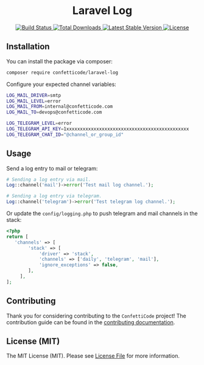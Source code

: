 <h1 style="text-align: center;">Laravel Log</h1>

<p style="text-align: center;">
    <a href="https://github.com/confetticode/laravel-log/actions">
        <img src="https://github.com/confetticode/laravel-log/workflows/tests/badge.svg" alt="Build Status">
    </a>
    <a href="https://packagist.org/packages/confetticode/laravel-log">
        <img src="https://img.shields.io/packagist/dt/confetticode/laravel-log" alt="Total Downloads">
    </a>
    <a href="https://packagist.org/packages/confetticode/laravel-log">
        <img src="https://img.shields.io/packagist/v/confetticode/laravel-log" alt="Latest Stable Version">
    </a>
    <a href="https://packagist.org/packages/confetticode/laravel-log">
        <img src="https://img.shields.io/github/license/confetticode/laravel-log" alt="License">
    </a>
</p>

## Installation

You can install the package via composer:

```bash
composer require confetticode/laravel-log
```

Configure your expected channel variables:

```bash
LOG_MAIL_DRIVER=smtp
LOG_MAIL_LEVEL=error
LOG_MAIL_FROM=internal@confetticode.com
LOG_MAIL_TO=devops@confetticode.com

LOG_TELEGRAM_LEVEL=error
LOG_TELEGRAM_API_KEY=1xxxxxxxxxxxxxxxxxxxxxxxxxxxxxxxxxxxxxxxxxxxxx
LOG_TELEGRAM_CHAT_ID="@channel_or_group_id"
```

## Usage

Send a log entry to mail or telegram:

```php
# Sending a log entry via mail.
Log::channel('mail')->error('Test mail log channel.');

# Sending a log entry via telegram.
Log::channel('telegram')->error('Test telegram log channel.');
```

Or update the `config/logging.php` to push telegram and mail channels in the stack:

```php
<?php
return [
   'channels' => [
        'stack' => [
            'driver' => 'stack',
            'channels' => ['daily', 'telegram', 'mail'],
            'ignore_exceptions' => false,
        ],
     ],
];
```

<div id="contributing"></div>

## Contributing

Thank you for considering contributing to the `ConfettiCode` project! The contribution guide can be found in the [contributing documentation](https://github.com/confetticode/.github/blob/master/CONTRIBUTING.md).

<div id="license"></div>

## License (MIT)

The MIT License (MIT). Please see [License File](./LICENSE.md) for more information.
